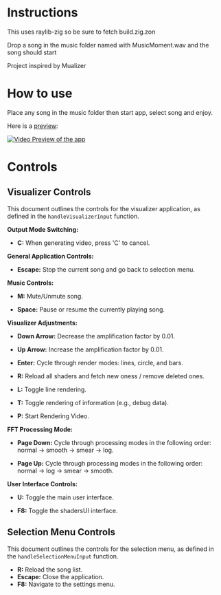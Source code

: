 # Instructions

This uses raylib-zig so be sure to fetch build.zig.zon

Drop a song in the music folder named with MusicMoment.wav and the song should start

Project inspired by Mualizer

# How to use

Place any song in the music folder then start app, select song and enjoy.

Here is a [preview](https://www.youtube.com/watch?v=DanNElyrI_8):

[![Video Preview of the app](https://img.youtube.com/vi/DanNElyrI_8/0.jpg)](https://www.youtube.com/watch?v=DanNElyrI_8)

# Controls

## Visualizer Controls

This document outlines the controls for the visualizer application, as defined in the `handleVisualizerInput` function.

**Output Mode Switching:**

* **C:** When generating video, press 'C' to cancel.

**General Application Controls:**

* **Escape:** Stop the current song and go back to selection menu.

**Music Controls:**

* **M:** Mute/Unmute song.

* **Space:** Pause or resume the currently playing song.

**Visualizer Adjustments:**

* **Down Arrow:** Decrease the amplification factor by 0.01.

* **Up Arrow:** Increase the amplification factor by 0.01.

* **Enter:** Cycle through render modes: lines, circle, and bars.

* **R:** Reload all shaders and fetch new oness / remove deleted ones.

* **L:** Toggle line rendering.

* **T:** Toggle rendering of information (e.g., debug data).

* **P:** Start Rendering Video.

**FFT Processing Mode:**

* **Page Down:** Cycle through processing modes in the following order: normal -> smooth -> smear -> log.

* **Page Up:** Cycle through processing modes in the following order: normal -> log -> smear -> smooth.

**User Interface Controls:**

* **U:** Toggle the main user interface.

* **F8:** Toggle the shadersUI interface.

## Selection Menu Controls

This document outlines the controls for the selection menu, as defined in the `handleSelectionMenuInput` function.

* **R:** Reload the song list.
* **Escape:** Close the application.
* **F8:** Navigate to the settings menu.
